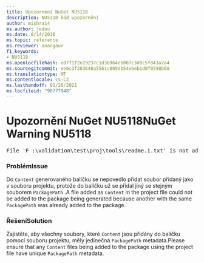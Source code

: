 ```yaml
---
title: Upozornění NuGet NU5118
description: NU5118 kód upozornění
author: mishra14
ms.author: jodou
ms.date: 8/14/2018
ms.topic: reference
ms.reviewer: anangaur
f1_keywords:
- NU5118
ms.openlocfilehash: ed7f1f2e29237c1d3b964eb007c3d8c5f843a7a4
ms.sourcegitcommit: ee6c3f203648a5561c809db54ebeb1d0f0598b68
ms.translationtype: MT
ms.contentlocale: cs-CZ
ms.lasthandoff: 01/26/2021
ms.locfileid: "98777948"
---
```

# <a name="nuget-warning-nu5118"></a><span data-ttu-id="397b1-103">Upozornění NuGet NU5118</span><span class="sxs-lookup"><span data-stu-id="397b1-103">NuGet Warning NU5118</span></span>
<pre>File 'F :\validation\test\proj\tools\readme.1.txt' is not added because the package already contains file 'tools\readme.txt'</pre>

### <a name="issue"></a><span data-ttu-id="397b1-104">Problém</span><span class="sxs-lookup"><span data-stu-id="397b1-104">Issue</span></span>

<span data-ttu-id="397b1-105">Do `Content` generovaného balíčku se nepovedlo přidat soubor přidaný jako v souboru projektu, protože do balíčku už se přidal jiný se stejným souborem `PackagePath` .</span><span class="sxs-lookup"><span data-stu-id="397b1-105">A file added as `Content` in the project file could not be added to the package being generated because another with the same `PackagePath` was already added to the package.</span></span>


### <a name="solution"></a><span data-ttu-id="397b1-106">Řešení</span><span class="sxs-lookup"><span data-stu-id="397b1-106">Solution</span></span>

<span data-ttu-id="397b1-107">Zajistěte, aby všechny soubory, které `Content` jsou přidány do balíčku pomocí souboru projektu, měly jedinečná `PackagePath` metadata.</span><span class="sxs-lookup"><span data-stu-id="397b1-107">Please ensure that any `Content` files being added to the package using the project file have unique `PackagePath` metadata.</span></span>

